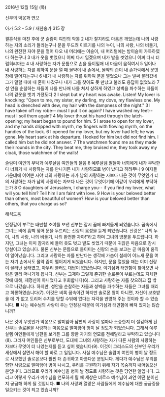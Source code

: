 2016년 12월 15일 (목)

신부의 악몽과 연모



아가 5:2 - 5:9 / 새찬송가 315 장


결혼식을 마친 후에 꾼 술람미 여인의 악몽
2 내가 잘지라도 마음은 깨었는데 나의 사랑하는 자의 소리가 들리는구나 문을 두드려 이르기를 나의 누이, 나의 사랑, 나의 비둘기, 나의 완전한 자야 문을 열어 다오 내 머리에는 이슬이, 내 머리털에는 밤이슬이 가득하였다 하는구나 3 내가 옷을 벗었으니 어찌 다시 입겠으며 내가 발을 씻었으니 어찌 다시 더럽히랴마는 4 내 사랑하는 자가 문틈으로 손을 들이밀매 내 마음이 움직여서 5 일어나 내 사랑하는 자를 위하여 문을 열 때 몰약이 내 손에서, 몰약의 즙이 내 손가락에서 문빗장에 떨어지는구나 6 내가 내 사랑하는 자를 위하여 문을 열었으나 그는 벌써 물러갔네 그가 말할 때에 내 혼이 나갔구나 내가 그를 찾아도 못 만났고 불러도 응답이 없었노라 7 성 안을 순찰하는 자들이 나를 만나매 나를 쳐서 상하게 하였고 성벽을 파수하는 자들이 나의 겉옷을 벗겨 가졌도다
2 I slept but my heart was awake. Listen! My lover is knocking: "Open to me, my sister, my darling, my dove, my flawless one. My head is drenched with dew, my hair with the dampness of the night." 3 I have taken off my robe-- must I put it on again? I have washed my feet-- must I soil them again? 4 My lover thrust his hand through the latch-opening; my heart began to pound for him. 5 I arose to open for my lover, and my hands dripped with myrrh, my fingers with flowing myrrh, on the handles of the lock. 6 I opened for my lover, but my lover had left; he was gone. My heart sank at his departure. I looked for him but did not find him. I called him but he did not answer. 7 The watchmen found me as they made their rounds in the city. They beat me, they bruised me; they took away my cloak, those watchmen of the walls! 


술람미 여인의 부탁과 예루살렘 여인들의 물음
8 예루살렘 딸들아 너희에게 내가 부탁한다 너희가 내 사랑하는 자를 만나거든 내가 사랑하므로 병이 났다고 하려무나 9 여자들 가운데에 어여쁜 자야 너의 사랑하는 자가 남의 사랑하는 자보다 나은 것이 무엇인가 너의 사랑하는 자가 남의 사랑하는 자보다 나은 것이 무엇이기에 이같이 우리에게 부탁하는가 
8 O daughters of Jerusalem, I charge you-- if you find my lover, what will you tell him? Tell him I am faint with love. 9 How is your beloved better than others, most beautiful of women? How is your beloved better than others, that you charge us so?

해석도움




안정감이 부르는 태만함 
초야를 보낸 신부는 잠시 꿈에 빠져들게 되었습니다. 꿈속에서 그녀는 비에 흠뻑 젖어 문을 두드리는 신랑의 음성을 듣게 되었습니다. 신랑은“ 나의 누이, 나의 사랑, 나의 비둘기, 나의 완전한 자야!”라고 하며 그녀의 방문을 두드립니다. 하지만, 그녀는 이미 잠자리에 들어 옷도 벗고 발도 씻었기 때문에 귀찮은 마음으로 잠시 망설이고 있습니다. 물론 신부는 문틈으로 들이미는 신랑의 손을 보고는 곧 마음이 움직여 일어났습니다. 그리고 사랑하는 자를 만난다는 생각에 가슴이 설레어 어느새 문을 여는 자기 손에서도 몰약 즙이 떨어지게 되었습니다. 하지만, 문을 열었을 때는 이미 신랑이 물러난 상태였고, 아무리 불러도 대답이 없었습니다. 이기심과 태만함이 찾아오면 사랑은 멀리 떠나가게 됩니다. 신부는 그제야 그렇게 존귀한 솔로몬이 부르는데도 지체한 것에 대해, 제정신이 아니었다고 후회합니다(6). 그리고 사랑하는 자를 찾으려고 집 밖으로 나갔습니다. 하지만, 성안을 순찰하는 자들과 성벽을 파수하는 자들은 그녀를 때리고 희롱하였습니다(7). 이것은 비록 꿈속이긴 하지만 솔로몬 왕이 아니면, 자신이 보호받을 데 가 없고 도리어 수치를 당할 수밖에 없다는 자각을 반영해 주는 것이라 할 수 있습니다.
■ 나는 예수님의 사랑이 주는 안정감 때문에 이기심과 태만함에 빠져 있지는 않습니까?

나은 것이 무엇인가 
악몽으로 말미암아 남편의 사랑이 얼마나 소중한지 더 절감하게 된 신부는 솔로몬을 사랑하는 마음으로 말미암아 병이 날 정도가 되었습니다. 그래서 예루살렘 여인들에게 남편을 보거든 그를 향한 자기의 연모를 전해달라고 부탁하고 있습니다(8). 그러자 여인들은 신부로부터, 도대체 그녀의 사랑하는 자가 다른 사람의 사랑하는 자보다 무엇이 더 나았는지를 듣고 싶어 했습니다(9). 이것이 그리스도의 신부인 우리가 세상에서 살면서 해야 할 바로 그 일입니다. 사실 예수님은 술람미 여인이 병이 날 정도로 사모했던 솔로몬보다 훨씬 더 존귀하고 아름다운 분입니다. 게다가 예수님은 우리를 향한 사랑으로 말미암아 병이 나시고, 우리를 구원하기 위해 자기 목숨까지 내어놓으신 분입니다. 그러므로 우리가 예수님을 병이 날 정도로 사랑하는 것은 당연한 일입니다. 그리고 이렇게 우리가 예수님을 연모하게 될 때 세상은 비로소 예수님이 과연 어떤 분이신지 궁금해 하게 될 것입니다.
■ 나의 사랑과 열망은 사람들에게 예수님에 대한 궁금증을 일으키는 것이 되고 있습니까?